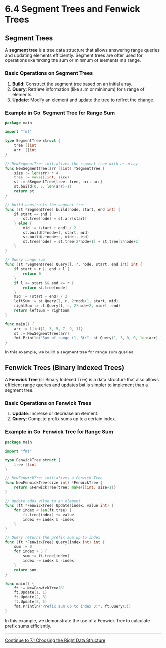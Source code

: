 
# 6.4 Segment Trees and Fenwick Trees

## Segment Trees

A **segment tree** is a tree data structure that allows answering range queries and updating elements efficiently. Segment trees are often used for operations like finding the sum or minimum of elements in a range.

### Basic Operations on Segment Trees

1. **Build**: Construct the segment tree based on an initial array.
2. **Query**: Retrieve information (like sum or minimum) for a range of elements.
3. **Update**: Modify an element and update the tree to reflect the change.

### Example in Go: Segment Tree for Range Sum

```go
package main

import "fmt"

type SegmentTree struct {
    tree []int
    arr  []int
}

// NewSegmentTree initializes the segment tree with an array
func NewSegmentTree(arr []int) *SegmentTree {
    size := len(arr) * 4
    tree := make([]int, size)
    st := &SegmentTree{tree: tree, arr: arr}
    st.build(0, 0, len(arr)-1)
    return st
}

// build constructs the segment tree
func (st *SegmentTree) build(node, start, end int) {
    if start == end {
        st.tree[node] = st.arr[start]
    } else {
        mid := (start + end) / 2
        st.build(2*node+1, start, mid)
        st.build(2*node+2, mid+1, end)
        st.tree[node] = st.tree[2*node+1] + st.tree[2*node+2]
    }
}

// Query range sum
func (st *SegmentTree) Query(l, r, node, start, end int) int {
    if start > r || end < l {
        return 0
    }
    if l <= start && end <= r {
        return st.tree[node]
    }
    mid := (start + end) / 2
    leftSum := st.Query(l, r, 2*node+1, start, mid)
    rightSum := st.Query(l, r, 2*node+2, mid+1, end)
    return leftSum + rightSum
}

func main() {
    arr := []int{1, 3, 5, 7, 9, 11}
    st := NewSegmentTree(arr)
    fmt.Println("Sum of range (1, 3):", st.Query(1, 3, 0, 0, len(arr)-1))
}
```

In this example, we build a segment tree for range sum queries.

## Fenwick Trees (Binary Indexed Trees)

A **Fenwick Tree** (or Binary Indexed Tree) is a data structure that also allows efficient range queries and updates but is simpler to implement than a segment tree.

### Basic Operations on Fenwick Trees

1. **Update**: Increase or decrease an element.
2. **Query**: Compute prefix sums up to a certain index.

### Example in Go: Fenwick Tree for Range Sum

```go
package main

import "fmt"

type FenwickTree struct {
    tree []int
}

// NewFenwickTree initializes a Fenwick Tree
func NewFenwickTree(size int) *FenwickTree {
    return &FenwickTree{tree: make([]int, size+1)}
}

// Update adds value to an element
func (ft *FenwickTree) Update(index, value int) {
    for index < len(ft.tree) {
        ft.tree[index] += value
        index += index & -index
    }
}

// Query returns the prefix sum up to index
func (ft *FenwickTree) Query(index int) int {
    sum := 0
    for index > 0 {
        sum += ft.tree[index]
        index -= index & -index
    }
    return sum
}

func main() {
    ft := NewFenwickTree(6)
    ft.Update(1, 1)
    ft.Update(2, 3)
    ft.Update(3, 5)
    fmt.Println("Prefix sum up to index 3:", ft.Query(3))
}
```

In this example, we demonstrate the use of a Fenwick Tree to calculate prefix sums efficiently.

---

[Continue to 7.1 Choosing the Right Data Structure](./7_1_Choosing_the_Right_Data_Structure.md)
